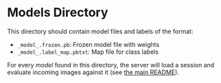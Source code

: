 # Models Directory

This directory should contain model files and labels of the format:

- `_model_.frozen.pb`: Frozen model file with weights
- `_model_.label_map.pbtxt`: Map file for class labels

For every _model_ found in this directory, the server will load a session and evaluate incoming images against it (see [the main README](../README.md)).